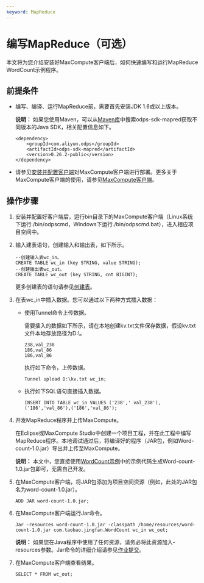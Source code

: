 ```yaml
---
keyword: MapReduce
---
```


# 编写MapReduce（可选）

本文将为您介绍安装好MaxCompute客户端后，如何快速编写和运行MapReduce WordCount示例程序。

## 前提条件

-   编写、编译、运行MapReduce前，需要首先安装JDK 1.6或以上版本。

    **说明：** 如果您使用Maven，可以从[Maven库](http://search.maven.org/)中搜索odps-sdk-mapred获取不同版本的Java SDK，相关配置信息如下。

    ```
    <dependency>
        <groupId>com.aliyun.odps</groupId>
        <artifactId>odps-sdk-mapred</artifactId>
        <version>0.26.2-public</version>
    </dependency>
    ```

-   请参见[安装并配置客户端](/intl.zh-CN/准备工作/安装并配置客户端.md)对MaxCompute客户端进行部署。更多关于MaxCompute客户端的使用，请参见[MaxCompute客户端](/intl.zh-CN/工具及下载/客户端.md)。

## 操作步骤

1.  安装并配置好客户端后，运行bin目录下的MaxCompute客户端（Linux系统下运行./bin/odpscmd，Windows下运行./bin/odpscmd.bat），进入相应项目空间中。
2.  输入建表语句，创建输入和输出表，如下所示。

    ```
    --创建输入表wc_in。
    CREATE TABLE wc_in (key STRING, value STRING);
    --创建输出表wc_out。
    CREATE TABLE wc_out (key STRING, cnt BIGINT);
    ```

    更多创建表的语句请参见[创建表](/intl.zh-CN/开发/常用命令/表操作.md)。

3.  在表wc\_in中插入数据。您可以通过以下两种方式插入数据：
    -   使用Tunnel命令上传数据。

        需要插入的数据如下所示，请在本地创建kv.txt文件保存数据，假设kv.txt文件本地存放路径为D:\\。

        ```
        238,val_238
        186,val_86
        186,val_86
        ```

        执行如下命令，上传数据。

        ```
        Tunnel upload D:\kv.txt wc_in;
        ```

    -   执行如下SQL语句直接插入数据。

        ```
        INSERT INTO TABLE wc_in VALUES ('238',' val_238'),('186','val_86'),('186','val_86');
        ```

4.  开发MapReduce程序并上传MaxCompute。

    在Eclipse或MaxCompute Studio中创建一个项目工程，并在此工程中编写MapReduce程序。本地调试通过后，将编译好的程序（JAR包，例如Word-count-1.0.jar）导出并上传至MaxCompute。

    **说明：** 本文中，您直接使用[WordCount示例](/intl.zh-CN/开发/MapReduce/示例程序/WordCount示例.md)中的示例代码生成Word-count-1.0.jar包即可，无需自己开发。

5.  在MaxCompute客户端，将JAR包添加为项目空间资源（例如，此处的JAR包名为word-count-1.0.jar）。

    ```
    ADD JAR word-count-1.0.jar;
    ```

6.  在MaxCompute客户端运行Jar命令。

    ```
    Jar -resources word-count-1.0.jar -classpath /home/resources/word-count-1.0.jar com.taobao.jingfan.WordCount wc_in wc_out;
    ```

    **说明：** 如果您在Java程序中使用了任何资源，请务必将此资源加入-resources参数。Jar命令的详细介绍请参见[作业提交](/intl.zh-CN/开发/MapReduce/功能介绍/MapReduce作业提交.md)。

7.  在MaxCompute客户端查看结果。

    ```
    SELECT * FROM wc_out;
    ```


